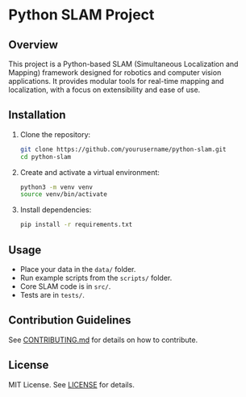 # Python SLAM Project

## Overview
This project is a Python-based SLAM (Simultaneous Localization and Mapping) framework designed for robotics and computer vision applications. It provides modular tools for real-time mapping and localization, with a focus on extensibility and ease of use.

## Installation
1. Clone the repository:
   ```bash
   git clone https://github.com/yourusername/python-slam.git
   cd python-slam
   ```
2. Create and activate a virtual environment:
   ```bash
   python3 -m venv venv
   source venv/bin/activate
   ```
3. Install dependencies:
   ```bash
   pip install -r requirements.txt
   ```

## Usage
- Place your data in the `data/` folder.
- Run example scripts from the `scripts/` folder.
- Core SLAM code is in `src/`.
- Tests are in `tests/`.

## Contribution Guidelines
See [CONTRIBUTING.md](.github/CONTRIBUTING.md) for details on how to contribute.

## License
MIT License. See [LICENSE](LICENSE) for details.
